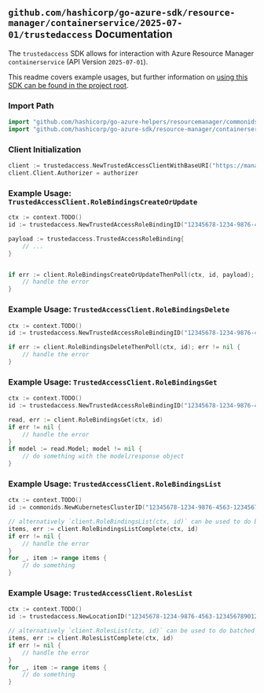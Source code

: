 
## `github.com/hashicorp/go-azure-sdk/resource-manager/containerservice/2025-07-01/trustedaccess` Documentation

The `trustedaccess` SDK allows for interaction with Azure Resource Manager `containerservice` (API Version `2025-07-01`).

This readme covers example usages, but further information on [using this SDK can be found in the project root](https://github.com/hashicorp/go-azure-sdk/tree/main/docs).

### Import Path

```go
import "github.com/hashicorp/go-azure-helpers/resourcemanager/commonids"
import "github.com/hashicorp/go-azure-sdk/resource-manager/containerservice/2025-07-01/trustedaccess"
```


### Client Initialization

```go
client := trustedaccess.NewTrustedAccessClientWithBaseURI("https://management.azure.com")
client.Client.Authorizer = authorizer
```


### Example Usage: `TrustedAccessClient.RoleBindingsCreateOrUpdate`

```go
ctx := context.TODO()
id := trustedaccess.NewTrustedAccessRoleBindingID("12345678-1234-9876-4563-123456789012", "example-resource-group", "managedClusterName", "trustedAccessRoleBindingName")

payload := trustedaccess.TrustedAccessRoleBinding{
	// ...
}


if err := client.RoleBindingsCreateOrUpdateThenPoll(ctx, id, payload); err != nil {
	// handle the error
}
```


### Example Usage: `TrustedAccessClient.RoleBindingsDelete`

```go
ctx := context.TODO()
id := trustedaccess.NewTrustedAccessRoleBindingID("12345678-1234-9876-4563-123456789012", "example-resource-group", "managedClusterName", "trustedAccessRoleBindingName")

if err := client.RoleBindingsDeleteThenPoll(ctx, id); err != nil {
	// handle the error
}
```


### Example Usage: `TrustedAccessClient.RoleBindingsGet`

```go
ctx := context.TODO()
id := trustedaccess.NewTrustedAccessRoleBindingID("12345678-1234-9876-4563-123456789012", "example-resource-group", "managedClusterName", "trustedAccessRoleBindingName")

read, err := client.RoleBindingsGet(ctx, id)
if err != nil {
	// handle the error
}
if model := read.Model; model != nil {
	// do something with the model/response object
}
```


### Example Usage: `TrustedAccessClient.RoleBindingsList`

```go
ctx := context.TODO()
id := commonids.NewKubernetesClusterID("12345678-1234-9876-4563-123456789012", "example-resource-group", "managedClusterName")

// alternatively `client.RoleBindingsList(ctx, id)` can be used to do batched pagination
items, err := client.RoleBindingsListComplete(ctx, id)
if err != nil {
	// handle the error
}
for _, item := range items {
	// do something
}
```


### Example Usage: `TrustedAccessClient.RolesList`

```go
ctx := context.TODO()
id := trustedaccess.NewLocationID("12345678-1234-9876-4563-123456789012", "locationName")

// alternatively `client.RolesList(ctx, id)` can be used to do batched pagination
items, err := client.RolesListComplete(ctx, id)
if err != nil {
	// handle the error
}
for _, item := range items {
	// do something
}
```
